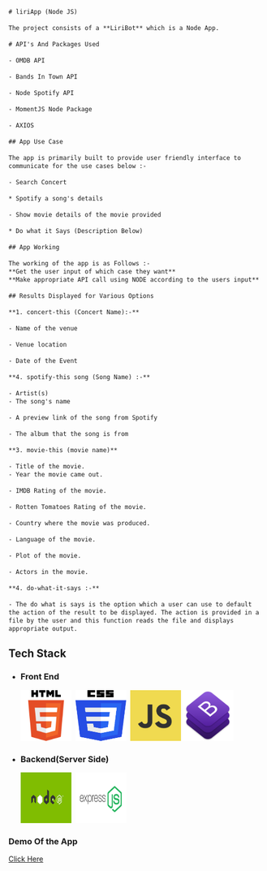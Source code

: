     # liriApp (Node JS)

    The project consists of a **LiriBot** which is a Node App.

    # API's And Packages Used

    - OMDB API

    - Bands In Town API

    - Node Spotify API

    - MomentJS Node Package

    - AXIOS

    ## App Use Case

    The app is primarily built to provide user friendly interface to communicate for the use cases below :-

    - Search Concert

    * Spotify a song's details

    - Show movie details of the movie provided

    * Do what it Says (Description Below)

    ## App Working

    The working of the app is as Follows :-
    **Get the user input of which case they want**
    **Make appropriate API call using NODE according to the users input**

    ## Results Displayed for Various Options

    **1. concert-this (Concert Name):-**

    - Name of the venue

    - Venue location

    - Date of the Event

    **4. spotify-this song (Song Name) :-**

    - Artist(s)
    - The song's name

    - A preview link of the song from Spotify

    - The album that the song is from

    **3. movie-this (movie name)**

    - Title of the movie.
    - Year the movie came out.

    - IMDB Rating of the movie.

    - Rotten Tomatoes Rating of the movie.

    - Country where the movie was produced.

    - Language of the movie.

    - Plot of the movie.

    - Actors in the movie.

    **4. do-what-it-says :-**

    - The do what is says is the option which a user can use to default the action of the result to be displayed. The action is provided in a file by the user and this function reads the file and displays appropriate output.

## Tech Stack

- ### Front End

   <img src="./images/HTML.png" width="100" height="100"> 
   <img src="./images/CSS.png" width="100" height="100"> 
   <img src="./images/javascript.png" width="100" height="100">
   <img src="./images/bootstrap.png" width="100" height="100"> 

- ### Backend(Server Side)

   <img src="./images/node.png" width="100" height="100"> 
   <img src="./images/express.png" width="100" height="100"> 

### Demo Of the App

[Click Here](https://youtu.be/WRF9ytneNIM)
